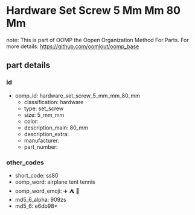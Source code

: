 # Hardware Set Screw 5 Mm Mm 80 Mm  

note: This is part of OOMP the Oopen Organization Method For Parts. For more details: https://github.com/oomlout/oomp_base

##  part details





### id
* oomp_id: hardware_set_screw_5_mm_mm_80_mm
  * classification: hardware
  * type: set_screw
  * size: 5_mm_mm
  * color: 
  * description_main: 80_mm
  * description_extra: 
  * manufacturer: 
  * part_number: 

### other_codes
* short_code: ss80
* oomp_word: airplane tent tennis
* oomp_word_emoji: :airplane: :tent: :tennis:
* md5_6_alpha: 909zs
* md5_6: e6db98* 